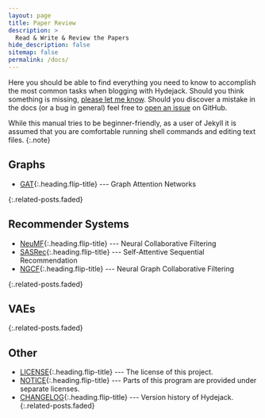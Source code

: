 ```yaml
---
layout: page
title: Paper Review
description: >
  Read & Write & Review the Papers
hide_description: false
sitemap: false
permalink: /docs/
---
```


Here you should be able to find everything you need to know to accomplish the most common tasks when blogging with Hydejack.
Should you think something is missing, [please let me know](mailto:mail@qwtel.com).
Should you discover a mistake in the docs (or a bug in general) feel free to [open an issue](https://github.com/hydecorp/hydejack/issues) on GitHub.

While this manual tries to be beginner-friendly, as a user of Jekyll it is assumed that you are comfortable running shell commands and editing text files.
{:.note}


## Graphs

* [GAT]{:.heading.flip-title} --- Graph Attention Networks

{:.related-posts.faded}

## Recommender Systems
* [NeuMF]{:.heading.flip-title} --- Neural Collaborative Filtering
* [SASRec]{:.heading.flip-title} --- Self-Attentive Sequential Recommendation
* [NGCF]{:.heading.flip-title} --- Neural Graph Collaborative Filtering

{:.related-posts.faded}

## VAEs

{:.related-posts.faded}

## Other
* [LICENSE]{:.heading.flip-title} --- The license of this project.
* [NOTICE]{:.heading.flip-title} --- Parts of this program are provided under separate licenses.
* [CHANGELOG]{:.heading.flip-title} --- Version history of Hydejack.
{:.related-posts.faded}

[NeuMF]: NeuMF.md
[GAT]: GAT.md
[SASRec]: SASRec.md
[NGCF]: NGCF.md


[install]: install.md
[upgrade]: upgrade.md
[config]: config.md
[basics]: basics.md
[writing]: writing.md
[scripts]: scripts.md
[build]: build.md
[advanced]: advanced.md
[LICENSE]: ../LICENSE.md
[NOTICE]: ../NOTICE.md
[CHANGELOG]: ../CHANGELOG.md
